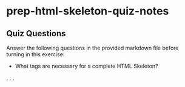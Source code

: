 # prep-html-skeleton-quiz-notes

## Quiz Questions

Answer the following questions in the provided markdown file before turning in this exercise:

- What tags are necessary for a complete HTML Skeleton?
<!DOCTYPE html>, <html>, <head>, <title>, <body>

- What type of content belongs within the `<head>` of an HTML document?
  Information about the document, such as metadata.

- What type of content belongs within the `<body>` of an HTML document?
  All the contents of an HTML document.

- Where must the `DOCTYPE` declaration appear in a valid HTML document?
  At the very top

## Notes

All student notes should be written here.

How to write `Code Examples` in markdown

for JS:

```javascript
const data = 'Howdy';
```

for HTML:

```html
<div>
  <p>This is text content</p>
</div>
```

for CSS:

```css
div {
  width: 100%;
}
```
